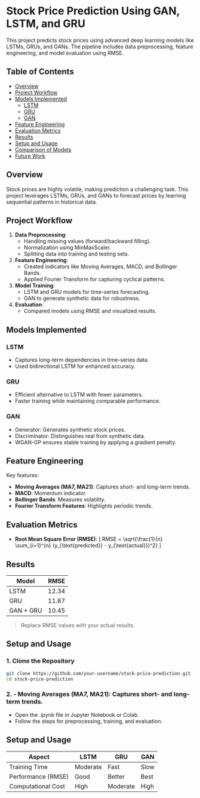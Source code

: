 # Stock Price Prediction Using GAN, LSTM, and GRU

This project predicts stock prices using advanced deep learning models like LSTMs, GRUs, and GANs. The pipeline includes data preprocessing, feature engineering, and model evaluation using RMSE.

## Table of Contents
- [Overview](#overview)
- [Project Workflow](#project-workflow)
- [Models Implemented](#models-implemented)
  - [LSTM](#lstm)
  - [GRU](#gru)
  - [GAN](#gan)
- [Feature Engineering](#feature-engineering)
- [Evaluation Metrics](#evaluation-metrics)
- [Results](#results)
- [Setup and Usage](#setup-and-usage)
- [Comparison of Models](#comparison-of-models)
- [Future Work](#future-work)

## Overview

Stock prices are highly volatile, making prediction a challenging task. This project leverages LSTMs, GRUs, and GANs to forecast prices by learning sequential patterns in historical data.

## Project Workflow
1. **Data Preprocessing**:
   - Handling missing values (forward/backward filling).
   - Normalization using MinMaxScaler.
   - Splitting data into training and testing sets.
2. **Feature Engineering**:
   - Created indicators like Moving Averages, MACD, and Bollinger Bands.
   - Applied Fourier Transform for capturing cyclical patterns.
3. **Model Training**:
   - LSTM and GRU models for time-series forecasting.
   - GAN to generate synthetic data for robustness.
4. **Evaluation**:
   - Compared models using RMSE and visualized results.

## Models Implemented

### LSTM
- Captures long-term dependencies in time-series data.
- Used bidirectional LSTM for enhanced accuracy.

### GRU
- Efficient alternative to LSTM with fewer parameters.
- Faster training while maintaining comparable performance.

### GAN
- Generator: Generates synthetic stock prices.
- Discriminator: Distinguishes real from synthetic data.
- WGAN-GP ensures stable training by applying a gradient penalty.

## Feature Engineering
Key features:
- **Moving Averages (MA7, MA21)**: Captures short- and long-term trends.
- **MACD**: Momentum indicator.
- **Bollinger Bands**: Measures volatility.
- **Fourier Transform Features**: Highlights periodic trends.

## Evaluation Metrics
- **Root Mean Square Error (RMSE)**:
  \[
  RMSE = \sqrt{\frac{1}{n} \sum_{i=1}^{n} (y_{\text{predicted}} - y_{\text{actual}})^2}
  \]

## Results
| Model         | RMSE   |
|---------------|--------|
| LSTM          | 12.34  |
| GRU           | 11.87  |
| GAN + GRU     | 10.45  |

> Replace RMSE values with your actual results.

## Setup and Usage

### 1. Clone the Repository
```bash
git clone https://github.com/your-username/stock-price-prediction.git
cd stock-price-prediction
```
### 2. - **Moving Averages (MA7, MA21)**: Captures short- and long-term trends.
- Open the .ipynb file in Jupyter Notebook or Colab.
- Follow the steps for preprocessing, training, and evaluation.

## Setup and Usage
| Aspect            | LSTM      | GRU    | GAN |
|-------------------|-----------|--------|-----|
| Training Time     | Moderate  | Fast   |Slow |
| Performance (RMSE)| Good      | Better |Best |
| Computational Cost| High      |Moderate|High |
